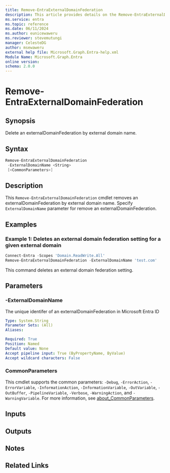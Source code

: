 ```yaml
---
title: Remove-EntraExternalDomainFederation
description: This article provides details on the Remove-EntraExternalDomainFederation command.
ms.service: entra
ms.topic: reference
ms.date: 06/11/2024
ms.author: eunicewaweru
ms.reviewer: stevemutungi
manager: CelesteDG
author: msewaweru
external help file: Microsoft.Graph.Entra-help.xml
Module Name: Microsoft.Graph.Entra
online version:
schema: 2.0.0
---
```


# Remove-EntraExternalDomainFederation

## Synopsis

Delete an externalDomainFederation by external domain name.

## Syntax

```powershell
Remove-EntraExternalDomainFederation 
 -ExternalDomainName <String> 
 [<CommonParameters>]
```

## Description

This `Remove-EntraExternalDomainFederation` cmdlet removes an externalDomainFederation by external domain name. Specify `ExternalDomainName` parameter for remove an externalDomainFederation.

## Examples

### Example 1: Deletes an external domain federation setting for a given external domain

```powershell
Connect-Entra -Scopes 'Domain.ReadWrite.All'
Remove-EntraExternalDomainFederation -ExternalDomainName 'test.com'
```

This command deletes an external domain federation setting.

## Parameters

### -ExternalDomainName

The unique identifer of an externalDomainFederation in Microsoft Entra ID

```yaml
Type: System.String
Parameter Sets: (All)
Aliases:

Required: True
Position: Named
Default value: None
Accept pipeline input: True (ByPropertyName, ByValue)
Accept wildcard characters: False
```

### CommonParameters

This cmdlet supports the common parameters: `-Debug`, `-ErrorAction`, `-ErrorVariable`, `-InformationAction`, `-InformationVariable`, `-OutVariable`, `-OutBuffer`, `-PipelineVariable`, `-Verbose`, `-WarningAction`, and `-WarningVariable`. For more information, see [about_CommonParameters](https://go.microsoft.com/fwlink/?LinkID=113216).

## Inputs

## Outputs

## Notes

## Related Links
